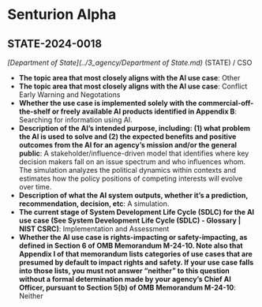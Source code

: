 # Senturion Alpha
## STATE-2024-0018
_[Department of State](../3_agency/Department of State.md)_ (STATE) / CSO


+ **The topic area that most closely aligns with the AI use case**: Other
+ **The topic area that most closely aligns with the AI use case**: Conflict Early Warning and Negotations
+ **Whether the use case is implemented solely with the commercial-off-the-shelf or freely available AI products identified in Appendix B**: Searching for information using AI.
+ **Description of the AI’s intended purpose, including: (1) what problem the AI is used to solve and (2) the expected benefits and positive outcomes from the AI for an agency’s mission and/or the general public**: A stakeholder/influence-driven model that identifies where key decision makers fall on an issue spectrum and who influences whom.  The simulation analyzes the political dynamics within contexts and estimates how the policy positions of competing interests will evolve over time.
+ **Description of what the AI system outputs, whether it’s a prediction, recommendation, decision, etc**: A simulation.
+ **The current stage of System Development Life Cycle (SDLC) for the AI use case (See System Development Life Cycle (SDLC) - Glossary | NIST CSRC)**: Implementation and Assessment
+ **Whether the AI use case is rights-impacting or safety-impacting, as defined in Section 6 of OMB Memorandum M-24-10. Note also that Appendix I of that memorandum lists categories of use cases that are presumed by default to impact rights and safety. If your use case falls into those lists, you must not answer “neither” to this question without a formal determination made by your agency’s Chief AI Officer, pursuant to Section 5(b) of OMB Memorandum M-24-10**: Neither